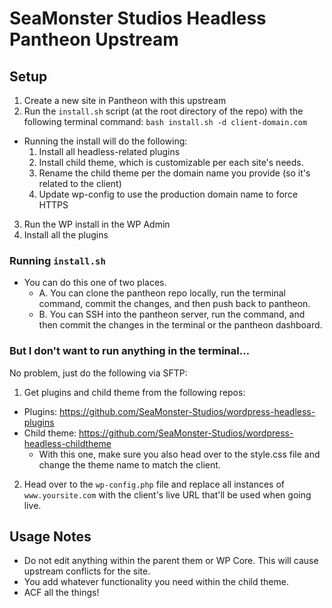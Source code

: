 # SeaMonster Studios Headless Pantheon Upstream

## Setup

1.  Create a new site in Pantheon with this upstream
2.  Run the `install.sh` script (at the root directory of the repo) with the following terminal command: `bash install.sh -d client-domain.com`

* Running the install will do the following:
  1.  Install all headless-related plugins
  2.  Install child theme, which is customizable per each site's needs.
  3.  Rename the child theme per the domain name you provide (so it's related to the client)
  4.  Update wp-config to use the production domain name to force HTTPS

3.  Run the WP install in the WP Admin
4.  Install all the plugins

### Running `install.sh`

* You can do this one of two places.
  * A. You can clone the pantheon repo locally, run the terminal command, commit the changes, and then push back to pantheon.
  * B. You can SSH into the pantheon server, run the command, and then commit the changes in the terminal or the pantheon dashboard.

### But I don't want to run anything in the terminal...

No problem, just do the following via SFTP:

1.  Get plugins and child theme from the following repos:

* Plugins: https://github.com/SeaMonster-Studios/wordpress-headless-plugins
* Child theme: https://github.com/SeaMonster-Studios/wordpress-headless-childtheme
  * With this one, make sure you also head over to the style.css file and change the theme name to match the client.

2.  Head over to the `wp-config.php` file and replace all instances of `www.yoursite.com` with the client's live URL that'll be used when going live.

## Usage Notes

* Do not edit anything within the parent them or WP Core. This will cause upstream conflicts for the site.
* You add whatever functionality you need within the child theme.
* ACF all the things!
